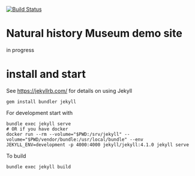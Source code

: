 [![Build Status](https://builds.gbif.org/job/hp-demo-nhc-dark/badge/icon)](https://builds.gbif.org/job/hp-demo-nhc-dark/lastBuild/console)

# Natural history Museum demo site

in progress

# install and start
See https://jekyllrb.com/ for details on using Jekyll

```
gem install bundler jekyll
```

For development start with
```
bundle exec jekyll serve
# OR if you have docker
docker run --rm --volume="$PWD:/srv/jekyll" --volume="$PWD/vendor/bundle:/usr/local/bundle" --env JEKYLL_ENV=development -p 4000:4000 jekyll/jekyll:4.1.0 jekyll serve
```

To build
```
bundle exec jekyll build
```
